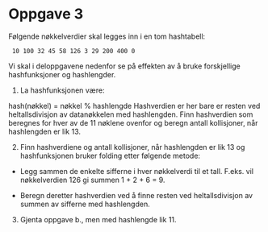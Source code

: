 # Oppgave 3

Følgende nøkkelverdier skal legges inn i en tom hashtabell:

     10 100 32 45 58 126 3 29 200 400 0

Vi skal i deloppgavene nedenfor se på effekten av å bruke forskjellige hashfunksjoner og hashlengder.

1. La hashfunksjonen være:

hash(nøkkel) = nøkkel % hashlengde
Hashverdien er her bare er resten ved heltallsdivisjon av datanøkkelen med hashlengden. Finn hashverdien som beregnes for hver av de 11 nøklene ovenfor og beregn antall kollisjoner, når hashlengden er lik 13.

2. Finn hashverdiene og antall kollisjoner, når hashlengden er lik 13 og hashfunksjonen bruker folding etter følgende metode:

- Legg sammen de enkelte sifferne i hver nøkkelverdi til et tall. F.eks. vil nøkkelverdien 126 gi summen 1 + 2 + 6 = 9.

- Beregn deretter hashverdien ved å finne resten ved heltallsdivisjon av summen av sifferne med hashlengden.

3. Gjenta oppgave b., men med hashlengde lik 11.